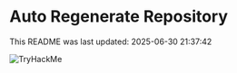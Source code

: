 # Auto Regenerate Repository

This README was last updated: 2025-06-30 21:37:42

 ![TryHackMe](https://tryhackme.com/badge/533634)
